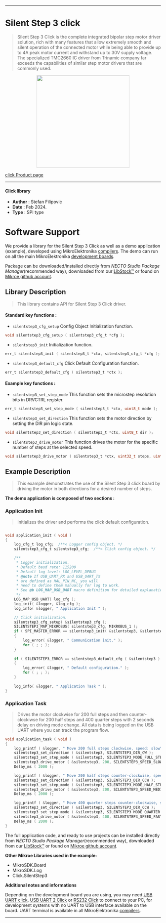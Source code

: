 
---
# Silent Step 3 click

> Silent Step 3 Click is the complete integrated bipolar step motor driver solution, rich with many features that allow extremely smooth and silent operation of the connected motor while being able to provide up to 4A peak motor current and withstand up to 30V supply voltage. The specialized TMC2660 IC driver from Trinamic company far exceeds the capabilities of similar step motor drivers that are commonly used.

<p align="center">
  <img src="https://download.mikroe.com/images/click_for_ide/silentstep3_click.png" height=300px>
</p>

[click Product page](https://www.mikroe.com/silent-step-3-click)

---


#### Click library

- **Author**        : Stefan Filipovic
- **Date**          : Feb 2024.
- **Type**          : SPI type


# Software Support

We provide a library for the Silent Step 3 Click
as well as a demo application (example), developed using MikroElektronika
[compilers](https://www.mikroe.com/necto-studio).
The demo can run on all the main MikroElektronika [development boards](https://www.mikroe.com/development-boards).

Package can be downloaded/installed directly from *NECTO Studio Package Manager*(recommended way), downloaded from our [LibStock&trade;](https://libstock.mikroe.com) or found on [Mikroe github account](https://github.com/MikroElektronika/mikrosdk_click_v2/tree/master/clicks).

## Library Description

> This library contains API for Silent Step 3 Click driver.

#### Standard key functions :

- `silentstep3_cfg_setup` Config Object Initialization function.
```c
void silentstep3_cfg_setup ( silentstep3_cfg_t *cfg );
```

- `silentstep3_init` Initialization function.
```c
err_t silentstep3_init ( silentstep3_t *ctx, silentstep3_cfg_t *cfg );
```

- `silentstep3_default_cfg` Click Default Configuration function.
```c
err_t silentstep3_default_cfg ( silentstep3_t *ctx );
```

#### Example key functions :

- `silentstep3_set_step_mode` This function sets the microstep resolution bits in DRVCTRL register.
```c
err_t silentstep3_set_step_mode ( silentstep3_t *ctx, uint8_t mode );
```

- `silentstep3_set_direction` This function sets the motor direction by setting the DIR pin logic state.
```c
void silentstep3_set_direction ( silentstep3_t *ctx, uint8_t dir );
```

- `silentstep3_drive_motor` This function drives the motor for the specific number of steps at the selected speed.
```c
void silentstep3_drive_motor ( silentstep3_t *ctx, uint32_t steps, uint8_t speed );
```

## Example Description

> This example demonstrates the use of the Silent Step 3 click board by driving the motor in both directions for a desired number of steps.

**The demo application is composed of two sections :**

### Application Init

> Initializes the driver and performs the click default configuration.

```c

void application_init ( void )
{
    log_cfg_t log_cfg;  /**< Logger config object. */
    silentstep3_cfg_t silentstep3_cfg;  /**< Click config object. */

    /** 
     * Logger initialization.
     * Default baud rate: 115200
     * Default log level: LOG_LEVEL_DEBUG
     * @note If USB_UART_RX and USB_UART_TX 
     * are defined as HAL_PIN_NC, you will 
     * need to define them manually for log to work. 
     * See @b LOG_MAP_USB_UART macro definition for detailed explanation.
     */
    LOG_MAP_USB_UART( log_cfg );
    log_init( &logger, &log_cfg );
    log_info( &logger, " Application Init " );

    // Click initialization.
    silentstep3_cfg_setup( &silentstep3_cfg );
    SILENTSTEP3_MAP_MIKROBUS( silentstep3_cfg, MIKROBUS_1 );
    if ( SPI_MASTER_ERROR == silentstep3_init( &silentstep3, &silentstep3_cfg ) )
    {
        log_error( &logger, " Communication init." );
        for ( ; ; );
    }
    
    if ( SILENTSTEP3_ERROR == silentstep3_default_cfg ( &silentstep3 ) )
    {
        log_error( &logger, " Default configuration." );
        for ( ; ; );
    }
    
    log_info( &logger, " Application Task " );
}

```

### Application Task

> Drives the motor clockwise for 200 full steps and then counter-clockiwse for 200 half
steps and 400 quarter steps with 2 seconds delay on driving mode change. All data is
being logged on the USB UART where you can track the program flow.

```c
void application_task ( void )
{
    log_printf ( &logger, " Move 200 full steps clockwise, speed: slow\r\n\n" );
    silentstep3_set_direction ( &silentstep3, SILENTSTEP3_DIR_CW );
    silentstep3_set_step_mode ( &silentstep3, SILENTSTEP3_MODE_FULL_STEP );
    silentstep3_drive_motor ( &silentstep3, 200, SILENTSTEP3_SPEED_SLOW );
    Delay_ms ( 2000 );

    log_printf ( &logger, " Move 200 half steps counter-clockwise, speed: medium\r\n\n" );
    silentstep3_set_direction ( &silentstep3, SILENTSTEP3_DIR_CCW );
    silentstep3_set_step_mode ( &silentstep3, SILENTSTEP3_MODE_HALF_STEP );
    silentstep3_drive_motor ( &silentstep3, 200, SILENTSTEP3_SPEED_MEDIUM );
    Delay_ms ( 2000 );

    log_printf ( &logger, " Move 400 quarter steps counter-clockwise, speed: fast\r\n\n" );
    silentstep3_set_direction ( &silentstep3, SILENTSTEP3_DIR_CCW );
    silentstep3_set_step_mode ( &silentstep3, SILENTSTEP3_MODE_QUARTER_STEP );
    silentstep3_drive_motor ( &silentstep3, 400, SILENTSTEP3_SPEED_FAST );
    Delay_ms ( 2000 );
}
```

The full application code, and ready to use projects can be installed directly from *NECTO Studio Package Manager*(recommended way), downloaded from our [LibStock&trade;](https://libstock.mikroe.com) or found on [Mikroe github account](https://github.com/MikroElektronika/mikrosdk_click_v2/tree/master/clicks).

**Other Mikroe Libraries used in the example:**

- MikroSDK.Board
- MikroSDK.Log
- Click.SilentStep3

**Additional notes and informations**

Depending on the development board you are using, you may need
[USB UART click](https://www.mikroe.com/usb-uart-click),
[USB UART 2 Click](https://www.mikroe.com/usb-uart-2-click) or
[RS232 Click](https://www.mikroe.com/rs232-click) to connect to your PC, for
development systems with no UART to USB interface available on the board. UART
terminal is available in all MikroElektronika
[compilers](https://shop.mikroe.com/compilers).

---
